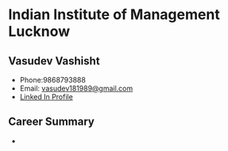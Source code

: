 # Indian Institute of Management Lucknow

## Vasudev Vashisht
- Phone:9868793888
- Email: vasudev181989@gmail.com
- <a href="https://www.linkedin.com/in/vasudev-vashisht-0b377959/">Linked In Profile</a>

## Career Summary
- 